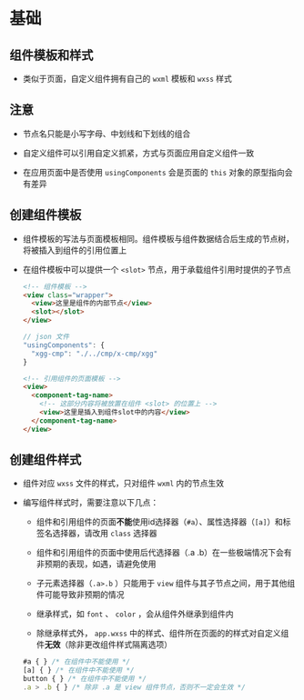 # 基础

## 组件模板和样式

  - 类似于页面，自定义组件拥有自己的 `wxml` 模板和 `wxss` 样式

## 注意

  - 节点名只能是小写字母、中划线和下划线的组合

  - 自定义组件可以引用自定义抓紧，方式与页面应用自定义组件一致

  - 在应用页面中是否使用 `usingComponents` 会是页面的 `this` 对象的原型指向会有差异

## 创建组件模板

  - 组件模板的写法与页面模板相同。组件模板与组件数据结合后生成的节点树，将被插入到组件的引用位置上

  - 在组件模板中可以提供一个 `<slot>` 节点，用于承载组件引用时提供的子节点

    ```html
    <!-- 组件模板 -->
    <view class="wrapper">
      <view>这里是组件的内部节点</view>
      <slot></slot>
    </view>
    ```

    ```javascript
    // json 文件
    "usingComponents": {
      "xgg-cmp": "./../cmp/x-cmp/xgg"
    }
    ```

    ```html
    <!-- 引用组件的页面模板 -->
    <view>
      <component-tag-name>
        <!-- 这部分内容将被放置在组件 <slot> 的位置上 -->
        <view>这里是插入到组件slot中的内容</view>
      </component-tag-name>
    </view>
    ```

## 创建组件样式

  - 组件对应 `wxss` 文件的样式，只对组件 `wxml` 内的节点生效

  - 编写组件样式时，需要注意以下几点：

      - 组件和引用组件的页面**不能**使用id选择器（`#a`）、属性选择器（`[a]`）和标签名选择器，请改用 `class` 选择器

      - 组件和引用组件的页面中使用后代选择器（.a .b）在一些极端情况下会有非预期的表现，如遇，请避免使用

      - 子元素选择器（`.a>.b` ）只能用于 `view` 组件与其子节点之间，用于其他组件可能导致非预期的情况

      - 继承样式，如 `font` 、 `color` ，会从组件外继承到组件内

      - 除继承样式外， `app.wxss` 中的样式、组件所在页面的的样式对自定义组件**无效**（除非更改组件样式隔离选项）

    ```javascript
    #a { } /* 在组件中不能使用 */
    [a] { } /* 在组件中不能使用 */
    button { } /* 在组件中不能使用 */
    .a > .b { } /* 除非 .a 是 view 组件节点，否则不一定会生效 */
    ```
